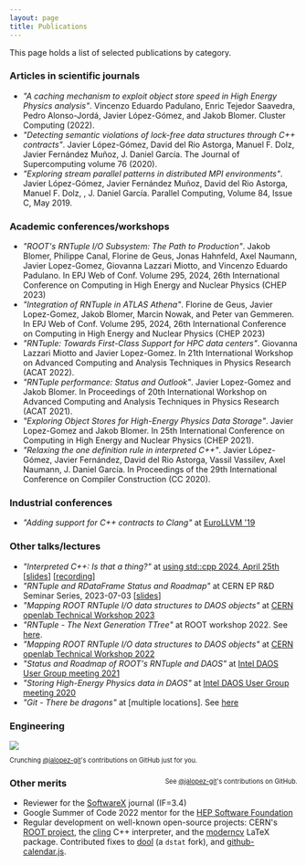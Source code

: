 ```yaml
---
layout: page
title: Publications
---
```


This page holds a list of selected publications by category.

### Articles in scientific journals
- _"A caching mechanism to exploit object store speed in High Energy Physics analysis"_.
Vincenzo Eduardo Padulano, Enric Tejedor Saavedra, Pedro Alonso-Jord&aacute;, Javier L&oacute;pez-G&oacute;mez, and Jakob Blomer.
Cluster Computing (2022).
- _"Detecting semantic violations of lock-free data structures through C++ contracts"_.
Javier L&oacute;pez-G&oacute;mez, David del Rio Astorga, Manuel F. Dolz, Javier Fern&aacute;ndez Mun&#771;oz, J. Daniel Garc&iacute;a.
The Journal of Supercomputing volume 76 (2020).
- _"Exploring stream parallel patterns in distributed MPI environments"_.
Javier L&oacute;pez-G&oacute;mez, Javier Fern&aacute;ndez Mun&#771;oz, David del Rio Astorga, Manuel F. Dolz, , J. Daniel Garc&iacute;a.
Parallel Computing, Volume 84, Issue C, May 2019.

### Academic conferences/workshops
- _"ROOT's RNTuple I/O Subsystem: The Path to Production"_.
Jakob Blomer, Philippe Canal, Florine de Geus, Jonas Hahnfeld, Axel Naumann, Javier Lopez-Gomez, Giovanna Lazzari Miotto, and Vincenzo Eduardo Padulano.
In EPJ Web of Conf. Volume 295, 2024, 26th International Conference on Computing in High Energy and Nuclear Physics (CHEP 2023)
- _"Integration of RNTuple in ATLAS Athena"_.
Florine de Geus, Javier Lopez-Gomez, Jakob Blomer, Marcin Nowak, and Peter van Gemmeren.
In EPJ Web of Conf. Volume 295, 2024, 26th International Conference on Computing in High Energy and Nuclear Physics (CHEP 2023)
- _"RNTuple: Towards First-Class Support for HPC data centers"_.
Giovanna Lazzari Miotto and Javier Lopez-Gomez.
In 21th International Workshop on Advanced Computing and Analysis Techniques in Physics Research (ACAT 2022).
- _"RNTuple performance: Status and Outlook"_.
Javier Lopez-Gomez and Jakob Blomer.
In Proceedings of 20th International Workshop on Advanced Computing and Analysis Techniques in Physics Research (ACAT 2021).
- _"Exploring Object Stores for High-Energy Physics Data Storage"_.
Javier Lopez-Gomez and Jakob Blomer.
In 25th International Conference on Computing in High Energy and Nuclear Physics (CHEP 2021).
- _"Relaxing the one definition rule in interpreted C++"_.
Javier L&oacute;pez-G&oacute;mez, Javier Fern&aacute;ndez, David del Rio Astorga, Vassil Vassilev, Axel Naumann, J. Daniel Garc&iacute;a.
In Proceedings of the 29th International Conference on Compiler Construction (CC 2020).

### Industrial conferences
- _"Adding support for C++ contracts to Clang"_ at [EuroLLVM '19](https://llvm.org/devmtg/2019-04/)

### Other talks/lectures
- _"Interpreted C++: Is that a thing?"_ at [using std::cpp 2024, April 25th](https://usingstdcpp.org/)  [[slides](https://github.com/jalopezg-git/slides-using_stdcpp_2014/blob/master/main.pdf)]  [[recording](https://youtu.be/6xzR-IR85wM)]
- _"RNTuple and RDataFrame Status and Roadmap"_ at CERN EP R&D Seminar Series, 2023-07-03 [[slides](/public/docs/EP_RD_WP7.4_EfficientAnalysis_03072023.pdf)]
- _"Mapping ROOT RNTuple I/O data structures to DAOS objects"_ at [CERN openlab Technical Workshop 2023](https://indico.cern.ch/event/1225408/contributions/5243848/)
- _"RNTuple - The Next Generation TTree"_ at ROOT workshop 2022.  See [here](https://indico.fnal.gov/event/23628/contributions/240607/).
- _"Mapping ROOT RNTuple I/O data structures to DAOS objects"_ at [CERN openlab Technical Workshop 2022](https://indico.cern.ch/event/1100904/contributions/4751987/)
- _"Status and Roadmap of ROOT's RNTuple and DAOS"_ at [Intel DAOS User Group meeting 2021](https://daosio.atlassian.net/wiki/spaces/DC/pages/11015454821/DUG21)
- _"Storing High-Energy Physics data in DAOS"_ at [Intel DAOS User Group meeting 2020](https://daosio.atlassian.net/wiki/spaces/DC/pages/4866835353/DUG20)
- _"Git - There be dragons"_ at [multiple locations].  See [here](https://github.com/jalopezg-git/Git_There-Be-Dragons)

### Engineering
<script crossorigin src="/public/js/github-calendar.min.js"></script>
<link rel="stylesheet" href="/public/css/github-calendar-responsive.css"/>

<div class="calendar">
    <img class="spinner" src="https://github.githubassets.com/images/spinners/octocat-spinner-128.gif"/><br/>
    <p class="spinner-text monospace" style="font-size: .7rem;">Crunching <a href="https://github.com/jalopezg-git" target="_blank">@jalopez-git</a>'s contributions on GitHub just for you.</p>
</div>
<script>
    GitHubCalendar(".calendar", "jalopezg-git", { responsive: true, global_stats: true });
</script>
<p style="font-size: .7rem; float: right;">See <a href="https://github.com/jalopezg-git" target="_blank">@jalopez-git</a>'s contributions on GitHub.</p>

### Other merits
- Reviewer for the [SoftwareX](https://www.sciencedirect.com/journal/softwarex) journal (IF=3.4)
- Google Summer of Code 2022 mentor for the [HEP Software Foundation](https://hepsoftwarefoundation.org/activities/gsoc.html)
- Regular development on well-known open-source projects: CERN's [ROOT project](https://github.com/root-project/root/), the [cling](https://github.com/root-project/cling/) C++ interpreter, and the [moderncv](https://github.com/moderncv/moderncv/) LaTeX package.  Contributed fixes to [dool](https://github.com/scottchiefbaker/dool) (a `dstat` fork), and [github-calendar.js](https://github.com/Bloggify/github-calendar/).
